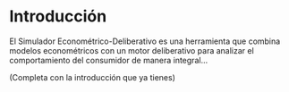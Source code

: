 # Introducción

El Simulador Econométrico-Deliberativo es una herramienta que combina modelos econométricos con un motor deliberativo para analizar el comportamiento del consumidor de manera integral...

(Completa con la introducción que ya tienes)
